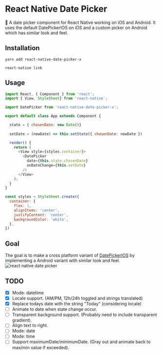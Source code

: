 # React Native Date Picker 

📅 A date picker component for React Native working on iOS and Android. It uses the default DatePickerIOS on iOS and a custom picker on Android which has similar look and feel.


## Installation

`yarn add react-native-date-picker-x`

`react-native link `


## Usage

```js
import React, { Component } from 'react';
import { View, StyleSheet} from 'react-native';

import DatePicker from 'react-native-date-picker-x';

export default class App extends Component {

  state = { chosenDate: new Date()}
  
  setDate = (newDate) => this.setState({ chosenDate: newDate })

  render() {
    return (
      <View style={styles.container}>
        <DatePicker
          date={this.state.chosenDate}
          onDateChange={this.setDate}
        />
      </View>
    );
  }
}

const styles = StyleSheet.create({
  container: {
    flex: 1,
    alignItems: 'center',
    justifyContent: 'center',
    backgroundColor: 'white',
  },
})

```

## Goal
The goal is to make a cross platform variant of [DatePickerIOS](https://facebook.github.io/react-native/docs/datepickerios.html) by implementing a Android variant with similar look and feel.
![react native date picker](https://facebook.github.io/react-native/docs/assets/DatePickerIOS/maximumDate.gif)



## TODO
- [x] Mode: datetime
- [x] Locale support. (AM/PM, 12h/24h toggled and strings translated) 
- [x] Replace todays date with the string "Today" (considering locale)
- [ ] Animate to date when state change occur. 
- [ ] Transparent background support. (Probably need to include transparent gradient).
- [ ] Align text to right.
- [ ] Mode: date
- [ ] Mode: time
- [ ] Support maximumDate/minimumDate. (Gray out and animate back to max/min value if exceeded). 

